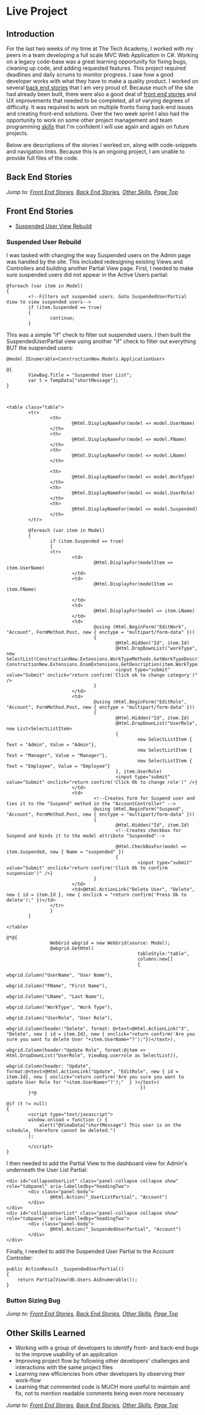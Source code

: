 # Live Project

## Introduction
For the last two weeks of my time at The Tech Academy, I worked with my peers in a team developing a full scale MVC Web Application in C#. Working on a legacy code-base was a great learning opportunity for fixing bugs, cleaning up code, and adding requested features. This project required deadlines and daily scrums to monitor progress. I saw how a good developer works with what they have to make a quality product. I worked on several [back end stories](#back-end-stories) that I am very proud of. Because much of the site had already been built, there were also a good deal of [front end stories](#front-end-stories) and UX improvements that needed to be completed, all of varying degrees of difficulty. It was required to work on multiple fronts fixing back-end issues and creating front-end solutions. Over the two week sprint I also had the opportunity to work on some other project management and team programming [skills](#other-skills-learned) that I'm confident I will use again and again on future projects.
  
Below are descriptions of the stories I worked on, along with code-snippets and navigation links. Because this is an ongoing project, I am unable to provide full files of the code.


## Back End Stories





*Jump to: [Front End Stories](#front-end-stories), [Back End Stories](#back-end-stories), [Other Skills](#other-skills-learned), [Page Top](#live-project)*


## Front End Stories
* [Suspended User View Rebuild](#suspended-user-rebuild)

### Suspended User Rebuild

I was tasked with changing the way Suspended users on the Admin page was handled by the site. This included redesigning existing Views and Controllers and building another Partial View page.
First, I needed to make sure suspended users did not appear in the Active Users partial:

    @foreach (var item in Model)
    {
            <!--Filters out suspended users. Goto SuspendedUserPartial View to view suspended users-->
            if (item.Suspended == true)
            {
                    continue;
            }

This was a simple "if" check to filter out suspended users. I then built the SuspendedUserPartial view using another "if" check to filter out everything BUT the suspended users:

    @model IEnumerable<ConstructionNew.Models.ApplicationUser>

    @{
            ViewBag.Title = "Suspended User List";
            var t = TempData["shortMessage"];
    }



    <table class="table">
            <tr>
                    <th>
                            @Html.DisplayNameFor(model => model.UserName)
                    </th>
                    <th>
                            @Html.DisplayNameFor(model => model.FName)
                    </th>
                    <th>
                            @Html.DisplayNameFor(model => model.LName)
                    </th>

                    <th>
                            @Html.DisplayNameFor(model => model.WorkType)
                    </th>
                    <th>
                            @Html.DisplayNameFor(model => model.UserRole)
                    </th>
                    <th>
                            @Html.DisplayNameFor(model => model.Suspended)
                    </th>
            </tr>

            @foreach (var item in Model)
            {
                    if (item.Suspended == true)
                    {
                    <tr>
                            <td>
                                    @Html.DisplayFor(modelItem => item.UserName)
                            </td>
                            <td>
                                    @Html.DisplayFor(modelItem => item.FName)

                            </td>
                            <td>
                                    @Html.DisplayFor(model => item.LName)
                            </td>
                            <td>
                                    @using (Html.BeginForm("EditWork", "Account", FormMethod.Post, new { enctype = "multipart/form-data" }))
                                    {
                                            @Html.Hidden("Id", item.Id)
                                            @Html.DropDownList("workType", new SelectList(ConstructionNew.Extensions.WorkTypeMethods.GetWorkTypeDescription()), ConstructionNew.Extensions.EnumExtensions.GetDescription(item.WorkType))
                                            <input type="submit" value="Submit" onclick="return confirm('Click ok to change category')" />
                                    }
                            </td>
                            <td>
                                    @using (Html.BeginForm("EditRole", "Account", FormMethod.Post, new { enctype = "multipart/form-data" }))
                                    {
                                            @Html.Hidden("Id", item.Id)
                                            @Html.DropDownList("UserRole", new List<SelectListItem>
                                            {
                                                    new SelectListItem { Text = "Admin", Value = "Admin"},
                                                    new SelectListItem { Text = "Manager", Value = "Manager"},
                                                    new SelectListItem { Text = "Employee", Value = "Employee"}
                                            }, item.UserRole)
                                            <input type="submit" value="Submit" onclick="return confirm('Click Ok to change role')" />}
                            </td>
                            <td>
                                    <!--Creates form for Suspend user and ties it to the "Suspend" method in the "AccountController" -->
                                    @using (Html.BeginForm("Suspend", "Account", FormMethod.Post, new { enctype = "multipart/form-data" }))
                                    {
                                            @Html.Hidden("Id", item.Id)
                                            <!--Creates checkbox for Suspend and binds it to the model attribute "Suspended"-->

                                            @Html.CheckBoxFor(model => item.Suspended, new { Name = "suspended" })
                                            {
                                                    <input type="submit" value="Submit" onclick="return confirm('Click Ok to confirm suspension')" />}
                                    }
                            </td>
                            <td>@Html.ActionLink("Delete User", "Delete", new { id = item.Id }, new { onclick = "return confirm('Press Ok to delete');" })</td>
                    </tr>
                    }
            }

    </table>

    @*@{
                    WebGrid wbgrid = new WebGrid(source: Model);
                    @wbgrid.GetHtml(
                                                    tableStyle:"table",
                                                    columns:new[]
                                                    {
                                                            wbgrid.Column("UserName", "User Name"),
                                                            wbgrid.Column("FName", "First Name"),
                                                            wbgrid.Column("LName", "Last Name"),
                                                            wbgrid.Column("WorkType", "Work Type"),
                                                            wbgrid.Column("UserRole", "User Role"),
                                                            wbgrid.Column(header:"Delete", format: @<text>@Html.ActionLink("X", "Delete", new { id = item.Id}, new { onclick="return confirm('Are you sure you want to delete User "+item.UserName+"?');"})</text>),
                                                            wbgrid.Column(header:"Update Role", format:@item => Html.DropDownList("UserRole", ViewBag.userrole as SelectList)),
                                                            wbgrid.Column(header: "Update", format:@<text>@Html.ActionLink("Update", "EditRole", new { id = item.Id}, new { onclick="return confirm('Are you sure you want to update User Role for "+item.UserName+"?');"  } )</text>)
                                                     })
            }*@

    @if (t != null)
    {
            <script type="text/javascript">
            window.onload = function () {
                alert("@ViewData["shortMessage"] This user is on the schedule, therefore cannot be deleted.")
            };

            </script>
    }

I then needed to add the Partial View to the dashboard view for Admin's underneath the User List Partial: 

    <div id="collapseUserList" class="panel-collapse collapse show" role="tabpanel" aria-labelledby="headingTwo">
            <div class="panel-body">
                    @Html.Action("_UserListPartial", "Account")
            </div>
    </div>
    <div id="collapseUserList" class="panel-collapse collapse show" role="tabpanel" aria-labelledby="headingTwo">
            <div class="panel-body">
                    @Html.Action("_SuspendedUserPartial", "Account")
            </div>
    </div>

Finally, I needed to add the Suspended User Partial to the Account Controller:

    public ActionResult _SuspendedUserPartial()
    {
        return PartialView(db.Users.AsEnumerable());
    }




### Button Sizing Bug




*Jump to: [Front End Stories](#front-end-stories), [Back End Stories](#back-end-stories), [Other Skills](#other-skills-learned), [Page Top](#live-project)*

## Other Skills Learned
* Working with a group of developers to identify front- and back-end bugs to the improve usability of an application
* Improving project flow by following other developers' challenges and interactions with the same project files
* Learning new efficiencies from other developers by observing their work-flow
* Learning that commented code is MUCH more useful to maintain and fix, not to mention readable comments being even more necessary

*Jump to: [Front End Stories](#front-end-stories), [Back End Stories](#back-end-stories), [Other Skills](#other-skills-learned), [Page Top](#live-project)*
